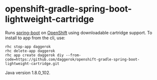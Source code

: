 openshift-gradle-spring-boot-lightweight-cartridge
==================================================

Runs [spring-boot](http://spring.io) on [OpenShift](https://www.openshift.com/) using downloadable cartridge support. 
To install to app from the cli, use:

```fish
rhc stop-app daggerok
rhc delete-app daggerok
rhc app create daggerok diy --from-code=https://github.com/daggerok/openshift-gradle-spring-boot-lightweight-cartridge.git
```

Java version 1.8.0_102.
